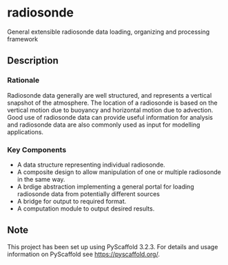 # radiosonde

General extensible radiosonde data loading, organizing and processing framework


## Description

### Rationale
Radiosonde data generally are well structured, and represents a vertical
snapshot of the atmosphere. The location of a radiosonde is based on the
vertical motion due to buoyancy and horizontal motion due to advection. Good
use of radiosonde data can provide useful information for analysis and
radiosonde data are also commonly used as input for modelling applications. 

### Key Components
* A data structure representing individual radiosonde. 
* A composite design to allow manipulation of one or multiple radiosonde in the
  same way. 
* A brdige abstraction implementing a general portal for loading radiosonde
  data from potentially different sources
* A bridge for output to required format. 
* A computation module to output desired results. 

## Note

This project has been set up using PyScaffold 3.2.3. For details and usage
information on PyScaffold see https://pyscaffold.org/.
